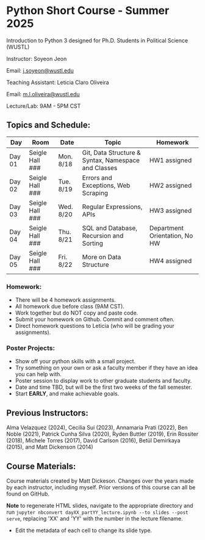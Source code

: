 # Python Short Course - Summer 2025

Introduction to Python 3 designed for Ph.D. Students in Political Science (WUSTL)


Instructor: Soyeon Jeon

Email: j.soyeon@wustl.edu

Teaching Assistant: Leticia Claro Oliveira

Email: m.l.oliveira@wustl.edu

Lecture/Lab: 9AM - 5PM CST

## Topics and Schedule:

| Day    | Room            | Date      | Topic                                                   | Homework                                   |
|--------|-----------------|-----------|---------------------------------------------------------|--------------------------------------------|
| Day 01 | Seigle Hall ### | Mon. 8/18 | Git, Data Structure & Syntax, Namespace and Classes     | HW1 assigned                               |
| Day 02 | Seigle Hall ### | Tue. 8/19 | Errors and Exceptions, Web Scraping                     | HW2 assigned                               |
| Day 03 | Seigle Hall ### | Wed. 8/20 | Regular Expressions, APIs                               | HW3 assigned                               |
| Day 04 | Seigle Hall ### | Thu. 8/21 | SQL and Database, Recursion and Sorting                 | Department Orientation, No HW              |
| Day 05 | Seigle Hall ### | Fri. 8/22 | More on Data Structure                                  | HW4 assigned                               |

### Homework: 
- There will be 4 homework assignments.
- All homework due before class (9AM CST).
- Work together but do NOT copy and paste code.
- Submit your homework on Github. Commit and comment often. 
- Direct homework questions to Leticia (who will be grading your assignments). 

### Poster Projects: 
- Show off your python skills with a small project. 
- Try something on your own or ask a faculty member if they have an idea you can help with. 
- Poster session to display work to other graduate students and faculty. 
- Date and time TBD, but will be the first two weeks of the fall semester. 
- Start **EARLY**, and make achievable goals. 

## Previous Instructors:
Alma Velazquez (2024), Cecilia Sui (2023), Annamaria Prati (2022), Ben Noble (2021), Patrick Cunha Silva (2020), Ryden Buttler (2019), Erin Rossiter (2018),  Michele Torres (2017), David Carlson (2016), Betül Demirkaya (2015), and Matt Dickenson (2014)

## Course Materials:
Course materials created by Matt Dickeson. Changes over the years made by each instructor, including myself. Prior versions of this course can all be found on GitHub.

**Note** to regenerate HTML slides, navigate to the appropriate directory and run `jupyter nbconvert dayXX_partYY_lecture.ipynb --to slides --post serve`, replacing 'XX' and 'YY' with the number in the lecture filename. 
* Edit the metadata of each cell to change its slide type.
